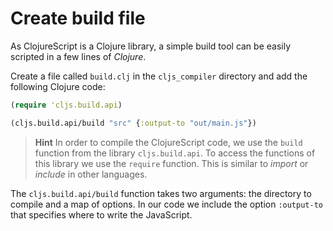 # Create build file


As ClojureScript is a Clojure library, a simple build tool can be easily scripted in a few lines of *Clojure*. 

Create a file called `build.clj` in the `cljs_compiler` directory and add the following Clojure code:

```clj
(require 'cljs.build.api)

(cljs.build.api/build "src" {:output-to "out/main.js"})
```

> **Hint** In order to compile the ClojureScript code, we use the `build` function from the library `cljs.build.api`.  To access the functions of this library we use the `require` function.  This is similar to _import_ or _include_ in other languages.

The `cljs.build.api/build` function takes two arguments: the directory to compile and a map of options. In our code we include the option `:output-to` that specifies where to write the JavaScript.

